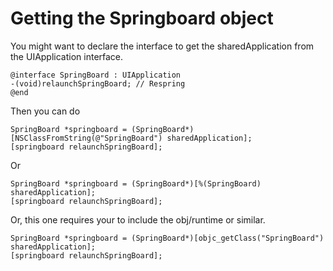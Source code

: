 # Getting the Springboard object

You might want to declare the interface to get the sharedApplication from the UIApplication interface.

	@interface SpringBoard : UIApplication
	-(void)relaunchSpringBoard; // Respring
	@end

Then you can do

    SpringBoard *springboard = (SpringBoard*)[NSClassFromString(@"SpringBoard") sharedApplication];
    [springboard relaunchSpringBoard];

Or

    SpringBoard *springboard = (SpringBoard*)[%(SpringBoard) sharedApplication];
    [springboard relaunchSpringBoard];

Or, this one requires your to include the obj/runtime or similar.

    SpringBoard *springboard = (SpringBoard*)[objc_getClass("SpringBoard") sharedApplication];
    [springboard relaunchSpringBoard];